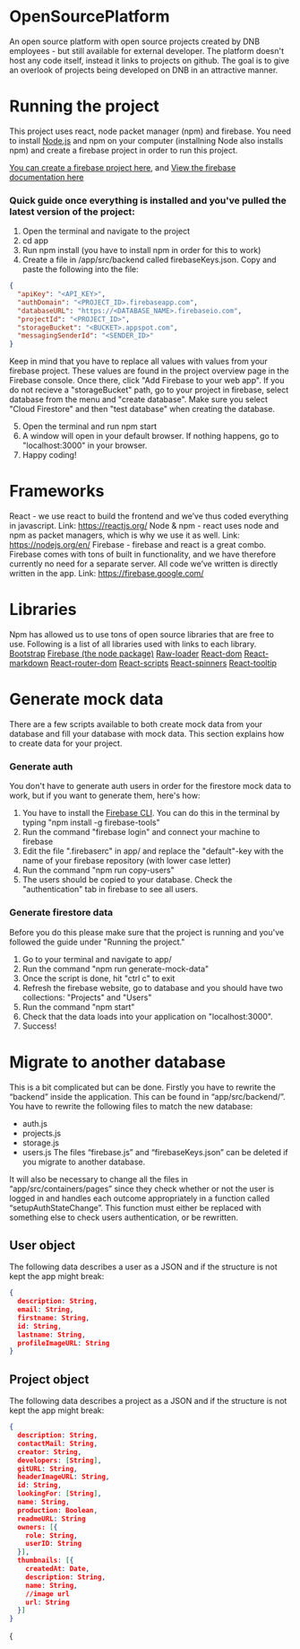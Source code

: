 # OpenSourcePlatform

An open source platform with open source projects created by DNB employees - but still available for external developer. The platform doesn't host any code itself, instead it links to projects on github. The goal is to give an overlook of projects being developed on DNB in an attractive manner.

# Running the project

This project uses react, node packet manager (npm) and firebase. You need to install [Node.js](https://nodejs.org/en/) and npm on your computer (installning Node also installs npm) and create a firebase project in order to run this project.

[You can create a firebase project here](https://console.firebase.google.com/u/0/), and [View the firebase documentation here](https://firebase.google.com/docs/guides/)

### Quick guide once everything is installed and you've pulled the latest version of the project:

1.  Open the terminal and navigate to the project
2.  cd app
3.  Run npm install (you have to install npm in order for this to work)
4.  Create a file in /app/src/backend called firebaseKeys.json. Copy and paste the following into the file:

```json
{
  "apiKey": "<API_KEY>",
  "authDomain": "<PROJECT_ID>.firebaseapp.com",
  "databaseURL": "https://<DATABASE_NAME>.firebaseio.com",
  "projectId": "<PROJECT_ID>",
  "storageBucket": "<BUCKET>.appspot.com",
  "messagingSenderId": "<SENDER_ID>"
}
```
Keep in mind that you have to replace all values with values from your firebase project. These values are found in the project overview page in the Firebase console. Once there, click "Add Firebase to your web app". If you do not recieve a "storageBucket" path, go to your project in firebase, select database from the menu and "create database". Make sure you select "Cloud Firestore" and then "test database" when creating the database.

5.  Open the terminal and run npm start
6.  A window will open in your default browser. If nothing happens, go to "localhost:3000" in your browser.
7.  Happy coding!


# Frameworks
React - we use react to build the frontend and we’ve thus coded everything in javascript. Link: https://reactjs.org/ 
Node & npm - react uses node and npm as packet managers, which is why we use it as well. Link: https://nodejs.org/en/ 
Firebase - firebase and react is a great combo. Firebase comes with tons of built in functionality, and we have therefore currently no need for a separate server. All code we’ve written is directly written in the app. Link: https://firebase.google.com/ 

# Libraries
Npm has allowed us to use tons of open source libraries that are free to use. Following is a list of all libraries used with links to each library.
[Bootstrap](https://getbootstrap.com/) 
[Firebase (the node package)](https://www.npmjs.com/package/firebase) 
[Raw-loader](https://www.npmjs.com/package/raw-loader) 
[React-dom](https://www.npmjs.com/package/react-dom) 
[React-markdown](https://github.com/rexxars/react-markdown) 
[React-router-dom](https://www.npmjs.com/package/react-router-dom) 
[React-scripts](https://www.npmjs.com/package/react-scripts)
[React-spinners](https://www.npmjs.com/package/react-spinners)
[React-tooltip](https://www.npmjs.com/package/react-tooltip)  

# Generate mock data

There are a few scripts available to both create mock data from your database and fill your database with mock data. This section explains how to create data for your project.

### Generate auth

You don't have to generate auth users in order for the firestore mock data to work, but if you want to generate them, here's how:

1.  You have to install the [Firebase CLI](https://firebase.google.com/docs/hosting/quickstart#install-the-firebase-cli). You can do this in the terminal by typing "npm install -g firebase-tools"
2.  Run the command "firebase login" and connect your machine to firebase
3.  Edit the file ".firebaserc" in app/ and replace the "default"-key with the name of your firebase repository (with lower case letter)
4.  Run the command "npm run copy-users"
5.  The users should be copied to your database. Check the "authentication" tab in firebase to see all users.

### Generate firestore data

Before you do this please make sure that the project is running and you've followed the guide under "Running the project."

1.  Go to your terminal and navigate to app/
2.  Run the command "npm run generate-mock-data"
3.  Once the script is done, hit "ctrl c" to exit
4.  Refresh the firebase website, go to database and you should have two collections: "Projects" and "Users"
5.  Run the command "npm start"
6.  Check that the data loads into your application on "localhost:3000".
7.  Success!

# Migrate to another database
This is a bit complicated but can be done. Firstly you have to rewrite the “backend” inside the application. This can be found in “app/src/backend/”. You have to rewrite the following files to match the new database:
* auth.js
* projects.js
* storage.js
* users.js 
The files “firebase.js” and “firebaseKeys.json” can be deleted if you migrate to another database. 

It will also be necessary to change all the files in “app/src/containers/pages” since they check whether or not the user is logged in and handles each outcome appropriately in a function called “setupAuthStateChange”. This function must either be replaced with something else to check users authentication, or be rewritten.

## User object
The following data describes a user as a JSON and if the structure is not kept the app might break:

```json
{
  description: String,
  email: String,
  firstname: String, 
  id: String,
  lastname: String,
  profileImageURL: String
}
```

## Project object
The following data describes a project as a JSON and if the structure is not kept the app might break:
```json
{
  description: String,
  contactMail: String,
  creator: String,
  developers: [String],
  gitURL: String,
  headerImageURL: String,
  id: String,
  lookingFor: [String],
  name: String,
  production: Boolean,
  readmeURL: String
  owners: [{
    role: String,
    userID: String
  }],
  thumbnails: [{
    createdAt: Date,
    description: String,
    name: String,
    //image url
    url: String
  }]
}
```
{
